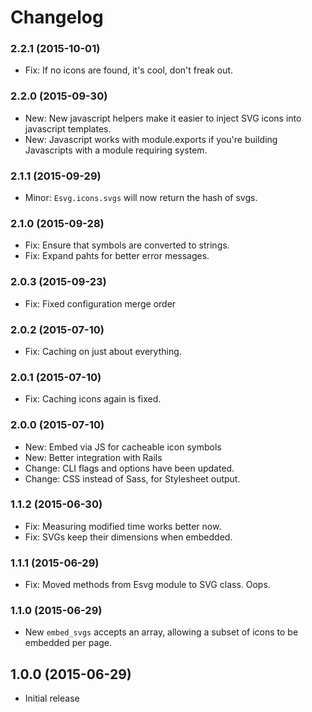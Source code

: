 # Changelog

### 2.2.1 (2015-10-01)
- Fix: If no icons are found, it's cool, don't freak out.

### 2.2.0 (2015-09-30)
- New: New javascript helpers make it easier to inject SVG icons into javascript templates.
- New: Javascript works with module.exports if you're building Javascripts with a module requiring system.

### 2.1.1 (2015-09-29)
- Minor: `Esvg.icons.svgs` will now return the hash of svgs.

### 2.1.0 (2015-09-28)
- Fix: Ensure that symbols are converted to strings.
- Fix: Expand pahts for better error messages.

### 2.0.3 (2015-09-23)
- Fix: Fixed configuration merge order

### 2.0.2 (2015-07-10)
- Fix: Caching on just about everything.

### 2.0.1 (2015-07-10)
- Fix: Caching icons again is fixed.

### 2.0.0 (2015-07-10)
- New: Embed via JS for cacheable icon symbols
- New: Better integration with Rails
- Change: CLI flags and options have been updated.
- Change: CSS instead of Sass, for Stylesheet output.

### 1.1.2 (2015-06-30)

- Fix: Measuring modified time works better now.
- Fix: SVGs keep their dimensions when embedded.

### 1.1.1 (2015-06-29)

- Fix: Moved methods from Esvg module to SVG class. Oops.

### 1.1.0 (2015-06-29)

- New `embed_svgs` accepts an array, allowing a subset of icons to be embedded per page.

## 1.0.0 (2015-06-29)

- Initial release
